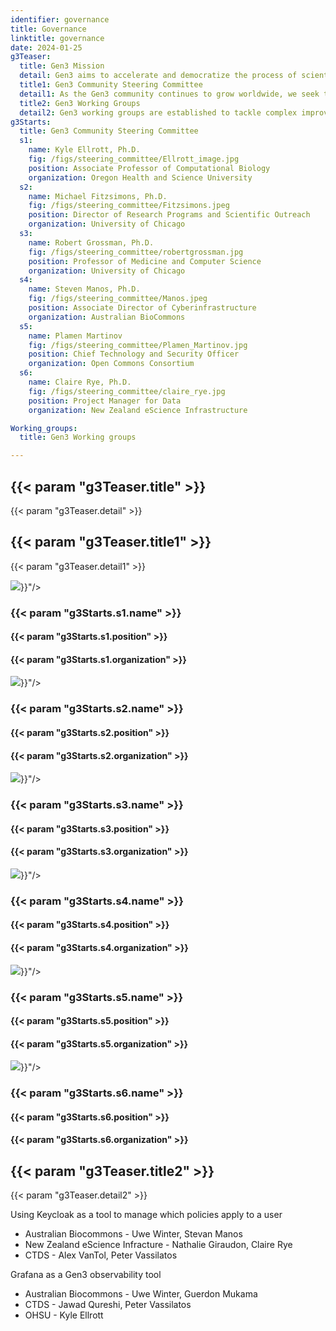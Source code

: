 ```yaml
---
identifier: governance
title: Governance
linktitle: governance
date: 2024-01-25
g3Teaser:
  title: Gen3 Mission
  detail: Gen3 aims to accelerate and democratize the process of scientific discovery by making it easy to manage, analyze, harmonize, and share large and complex datasets.
  title1: Gen3 Community Steering Committee
  detail1: As the Gen3 community continues to grow worldwide, we seek to maintain an open and vibrant space for intellectual exchange around data sharing and analysis. The Gen3 Community Steering Committee serves to uphold the Gen3 mission by ensuring Gen3 development activities and events are aligned with the needs of our growing community. As the work of Gen3 expands, the steering committee may create working groups to focus on particular themes or products.
  title2: Gen3 Working Groups
  detail2: Gen3 working groups are established to tackle complex improvements to Gen3 that require close interaction between contributors and CTDS, the maintaining organization for Gen3. These will be created from time to time to address community driven requests.
g3Starts:
  title: Gen3 Community Steering Committee
  s1:
    name: Kyle Ellrott, Ph.D.
    fig: /figs/steering_committee/Ellrott_image.jpg
    position: Associate Professor of Computational Biology
    organization: Oregon Health and Science University
  s2:
    name: Michael Fitzsimons, Ph.D.
    fig: /figs/steering_committee/Fitzsimons.jpeg
    position: Director of Research Programs and Scientific Outreach
    organization: University of Chicago
  s3:
    name: Robert Grossman, Ph.D.
    fig: /figs/steering_committee/robertgrossman.jpg
    position: Professor of Medicine and Computer Science
    organization: University of Chicago
  s4:
    name: Steven Manos, Ph.D.
    fig: /figs/steering_committee/Manos.jpeg
    position: Associate Director of Cyberinfrastructure
    organization: Australian BioCommons
  s5:
    name: Plamen Martinov
    fig: /figs/steering_committee/Plamen_Martinov.jpg
    position: Chief Technology and Security Officer
    organization: Open Commons Consortium
  s6:
    name: Claire Rye, Ph.D.
    fig: /figs/steering_committee/claire_rye.jpg
    position: Project Manager for Data
    organization: New Zealand eScience Infrastructure

Working_groups:
  title: Gen3 Working groups

---
```


<section class="g3-bg__mint">
  <div class="g3-outer-wrapper g3-flex-content">
    <div class="g3-space__padding-lg-top g3-space__padding-md-bottom">
      <div class="g3-space__wrapper-gap-left">
        <h1 class="g3-space__margin-sm-bottom">
          {{< param "g3Teaser.title" >}}
        </h1>
        <p class="g3-space__margin-sm-bottom introduction">
          {{< param "g3Teaser.detail" >}}
        </p>
      </div>
    </div>
  </div>
</section>

<section class="g3-bg__white">
  <div class="g3-outer-wrapper g3-flex-content">
    <div class="g3-space__padding-md-top g3-space__padding-md-bottom">
      <div class="g3-space__wrapper-gap-left">
        <h1 class="g3-space__margin-sm-bottom">
          {{< param "g3Teaser.title1" >}}
        </h1>
        <p class="g3-space__margin-sm-bottom introduction">
          {{< param "g3Teaser.detail1" >}}
        </p>
      </div>
    </div>
  </div>
</section>

<section>
  <div class="g3-inner-wrapper g3-mb-space__padding-lg-bottom">
    <div class="g3-table g3-space__margin-md-bottom g3-mb-space__margin-lg-bottom">
      <div class="g3-col__33 g3-text__center g3-space__padding-sm-left-right">
        <img class="g3-col__45 g3-space__margin-sm-bottom" src="{{< param "g3Starts.s1.fig" >}}"/>
        <h3 class="g3-space__margin-sm-bottom">
          {{< param "g3Starts.s1.name" >}}
        </h3>
        <h4 class="g3-space__margin-sm-bottom g3-text__desktop-center">
          {{< param "g3Starts.s1.position" >}}
        </h4>
        <h4 class="g3-space__margin-sm-bottom g3-text__desktop-center">
          {{< param "g3Starts.s1.organization" >}}
        </h4>
      </div>
      <div class="g3-col__33 g3-text__center g3-space__padding-sm-left-right">
        <img class="g3-col__45 g3-space__margin-sm-bottom" src="{{< param "g3Starts.s2.fig" >}}"/>
        <h3 class="g3-space__margin-sm-bottom">
          {{< param "g3Starts.s2.name" >}}
        </h3>
        <h4 class="g3-space__margin-sm-bottom g3-text__desktop-center">
          {{< param "g3Starts.s2.position" >}}
        </h4>
        <h4 class="g3-space__margin-sm-bottom g3-text__desktop-center">
          {{< param "g3Starts.s2.organization" >}}
        </h4>
      </div>
      <div class="g3-col__33 g3-text__center g3-space__padding-sm-left-right">
        <img class="g3-col__45 g3-space__margin-sm-bottom" src="{{< param "g3Starts.s3.fig" >}}"/>
        <h3 class="g3-space__margin-sm-bottom">
          {{< param "g3Starts.s3.name" >}}
        </h3>
        <h4 class="g3-space__margin-sm-bottom g3-text__desktop-center">
          {{< param "g3Starts.s3.position" >}}
        </h4>
        <h4 class="g3-space__margin-sm-bottom g3-text__desktop-center">
          {{< param "g3Starts.s3.organization" >}}
        </h4>
      </div>
    </div>
    </div>
  </div>
</section>

<section>
  <div class="g3-inner-wrapper g3-mb-space__padding-lg-bottom">
    <div class="g3-table g3-space__margin-md-bottom g3-mb-space__margin-lg-bottom">
      <div class="g3-col__33 g3-text__center g3-space__padding-sm-left-right">
        <img class="g3-col__45 g3-space__margin-sm-bottom" src="{{< param "g3Starts.s4.fig" >}}"/>
        <h3 class="g3-space__margin-sm-bottom">
          {{< param "g3Starts.s4.name" >}}
        </h3>
        <h4 class="g3-space__margin-sm-bottom g3-text__desktop-center">
          {{< param "g3Starts.s4.position" >}}
        </h4>
        <h4 class="g3-space__margin-sm-bottom g3-text__desktop-center">
          {{< param "g3Starts.s4.organization" >}}
        </h4>
      </div>
      <div class="g3-col__33 g3-text__center g3-space__padding-sm-left-right">
        <img class="g3-col__45 g3-space__margin-sm-bottom" src="{{< param "g3Starts.s5.fig" >}}"/>
        <h3 class="g3-space__margin-sm-bottom">
          {{< param "g3Starts.s5.name" >}}
        </h3>
        <h4 class="g3-space__margin-sm-bottom g3-text__desktop-center">
          {{< param "g3Starts.s5.position" >}}
        </h4>
        <h4 class="g3-space__margin-sm-bottom g3-text__desktop-center">
          {{< param "g3Starts.s5.organization" >}}
        </h4>
      </div>
      <div class="g3-col__33 g3-text__center g3-space__padding-sm-left-right">
        <img class="g3-col__45 g3-space__margin-sm-bottom" src="{{< param "g3Starts.s6.fig" >}}"/>
        <h3 class="g3-space__margin-sm-bottom">
          {{< param "g3Starts.s6.name" >}}
        </h3>
        <h4 class="g3-space__margin-sm-bottom g3-text__desktop-center">
          {{< param "g3Starts.s6.position" >}}
        </h4>
        <h4 class="g3-space__margin-sm-bottom g3-text__desktop-center">
          {{< param "g3Starts.s6.organization" >}}
        </h4>
      </div>
    </div>
    </div>
  </div>
</section>

<section class="g3-bg__solight">
  <div class="g3-outer-wrapper g3-flex-content">
    <div class="g3-space__padding-md-top g3-space__padding-md-bottom">
      <div class="g3-space__wrapper-gap-left">
        <h1 class="g3-space__margin-sm-bottom">
          {{< param "g3Teaser.title2" >}}
        </h1>
        <p class="g3-space__margin-sm-bottom introduction">
          {{< param "g3Teaser.detail2" >}}
        </p>
        <p class="g3-space__margin-sm-bottom introduction">
          Using Keycloak as a tool to manage which policies apply to a user
          <ul>
           <li>Australian Biocommons - Uwe Winter, Stevan Manos</li>
           <li>New Zealand eScience Infracture - Nathalie Giraudon, Claire Rye</li>
           <li>CTDS - Alex VanTol, Peter Vassilatos</li>
         </ul>
        </p>
        <p class="g3-space__margin-sm-bottom introduction">
          Grafana as a Gen3 observability tool
          <ul>
           <li>Australian Biocommons - Uwe Winter, Guerdon Mukama</li>
           <li>CTDS - Jawad Qureshi, Peter Vassilatos</li>
           <li>OHSU - Kyle Ellrott</li>
         </ul>
        </p>
      </div>
    </div>
  </div>
</section>
